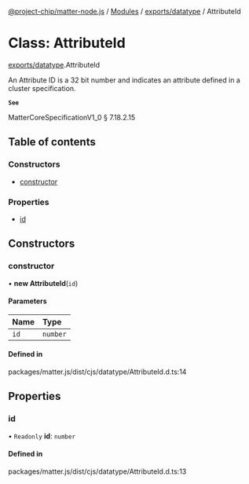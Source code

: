 [@project-chip/matter-node.js](../README.md) / [Modules](../modules.md) / [exports/datatype](../modules/exports_datatype.md) / AttributeId

# Class: AttributeId

[exports/datatype](../modules/exports_datatype.md).AttributeId

An Attribute ID is a 32 bit number and indicates an attribute defined in a cluster specification.

**`See`**

MatterCoreSpecificationV1_0 § 7.18.2.15

## Table of contents

### Constructors

- [constructor](exports_datatype.AttributeId.md#constructor)

### Properties

- [id](exports_datatype.AttributeId.md#id)

## Constructors

### constructor

• **new AttributeId**(`id`)

#### Parameters

| Name | Type |
| :------ | :------ |
| `id` | `number` |

#### Defined in

packages/matter.js/dist/cjs/datatype/AttributeId.d.ts:14

## Properties

### id

• `Readonly` **id**: `number`

#### Defined in

packages/matter.js/dist/cjs/datatype/AttributeId.d.ts:13
